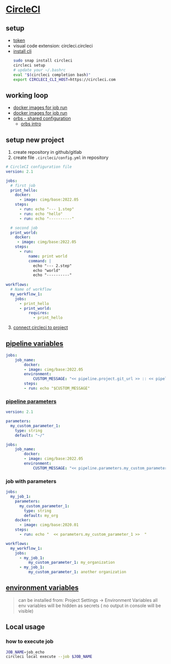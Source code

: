 # [CircleCI](https://circleci.com/docs/getting-started/)

## setup
* [token](https://app.circleci.com/settings/user/tokens)
* visual code extension: circleci.circleci
* [install cli](https://circleci.com/docs/local-cli/)
    ```sh
    sudo snap install circleci
    circleci setup
    # update your ~/.bashrc
    eval "$(circleci completion bash)"
    export CIRCLECI_CLI_HOST=https://circleci.com
    ```

## working loop
* [docker images for job run](https://hub.docker.com/u/cimg)
* [docker images for job run](https://hub.docker.com/u/circleci/)
* [orbs - shared configuration ](https://circleci.com/developer/orbs)
  * [orbs intro](https://circleci.com/docs/orb-intro/)

## setup new project
1. create repository in github/gitlab
2. create file `.circleci/config.yml` in repository
```yaml
# CircleCI configuration file
version: 2.1

jobs:
  # first job
  print_hello:
    docker:
      - image: cimg/base:2022.05
    steps:
      - run: echo "--- 1.step"
      - run: echo "hello"
      - run: echo "----------"

  # second job
  print_world:
    docker:
     - image: cimg/base:2022.05
    steps:
      - run: 
          name: print world
          command: | 
            echo "--- 2.step"
            echo "world"
            echo "----------"
 
workflows:
  # Name of workflow
  my_workflow_1:
    jobs:
      - print_hello
      - print_world:
          requires: 
            - print_hello
```
3. [connect circleci to project](https://app.circleci.com/projects/connect-vcs/)


## [pipeline variables](https://circleci.com/docs/pipeline-variables/#pipeline-values)
```yaml
jobs:
    job_name:
        docker: 
        - image: cimg/base:2022.05
        environment:
            CUSTOM_MESSAGE: "<< pipeline.project.git_url >> :: << pipeline.trigger_parameters.gitlab.commit_message>>"
        steps:
        - run: echo "$CUSTOM_MESSAGE"
```
### [pipeline parameters](https://circleci.com/docs/pipeline-variables/#pipeline-parameters-in-configuration)
```yaml
version: 2.1

parameters:
  my_custom_parameter_1:
    type: string
    default: "~/"

jobs:
    job_name:
        docker: 
        - image: cimg/base:2022.05
        environment:
            CUSTOM_MESSAGE: "<< pipeline.parameters.my_custom_parameter_1 >>"
```

### job with parameters
```yaml
jobs:
  my_job_1:
    parameters:
      my_custom_parameter_1:
        type: string
        default: my_org
    docker:
      - image: cimg/base:2020.01
    steps:
      - run: echo "  << parameters.my_custom_parameter_1 >>  "

workflows:
  my_workflow_1:
    jobs:
      - my_job_1:
          my_custom_parameter_1: my_organization          
      - my_job_1:
          my_custom_parameter_1: another organization
```

## [environment variables](https://circleci.com/docs/env-vars/)
> can be installed from: Project Settings -> Environment Variables
> all env variables will be hidden as secrets ( no output in console will be visible)

## Local usage
### how to execute job
```sh
JOB_NAME=job_echo
circleci local execute --job $JOB_NAME
```
